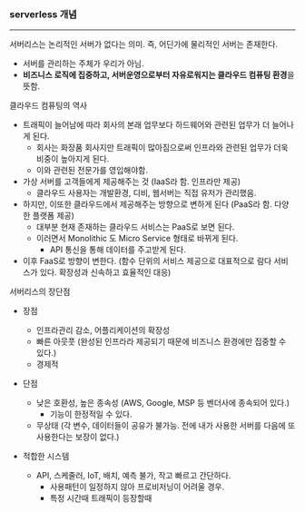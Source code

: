 ### serverless 개념

<hr>



서버리스는 논리적인 서버가 없다는 의미. 즉, 어딘가에 물리적인 서버는 존재한다.


- 서버를 관리하는 주체가 우리가 아님.
- **비즈니스 로직에 집중하고, 서버운영으로부터 자유로워지는 클라우드 컴퓨팅 환경**을 뜻함.



클라우드 컴퓨팅의 역사

- 트래픽이 늘어남에 따라 회사의 본래 업무보다 하드웨어와 관련된 업무가 더 늘어나게 된다.
  - 회사는 화장품 회사지만 트래픽이 많아짐으로써 인프라와 관련된 업무가 더욱 비중이 높아지게 된다.
  - 이와 관련된 전문가를 영입해야함.
- 가상 서버를 고객들에게 제공해주는 것 (IaaS라 함. 인프라만 제공)
  - 클라우드 사용자는 개발환경, 디비, 웹서버는 직접 유저가 관리했음.
- 하지만, 이또한 클라우드에서 제공해주는 방향으로 변하게 된다 (PaaS라 함. 다양한 플랫폼 제공)
  - 대부분 현재 존재하는 클라우드 서비스는 PaaS로 보면 된다.
  - 이러면서 Monolithic 도 Micro Service 형태로 바뀌게 된다.
    - API 통신을 통해 데이터를 주고받게 된다.
- 이후 FaaS로 방향이 변한다. (함수 단위의 서비스 제공으로 대표적으로 람다 서비스가 있다. 확장성과 신속하고 효율적인 대응)



서버리스의 장단점

- 장점
  - 인프라관리 감소, 어플리케이션의 확장성
  - 빠른 아웃풋 (완성된 인프라라 제공되기 때문에 비즈니스 환경에만 집중할 수 있다.)
  - 경제적
- 단점
  - 낮은 호환성, 높은 종속성 (AWS, Google, MSP 등 벤더사에 종속되어 있다.)
    - 기능이 한정적일 수 있다.
  - 무상태 (각 변수, 데이터들이 공유가 불가능. 전에 내가 사용한 서버를 다음에 또 사용한다는 보장이 없다.)

- 적합한 시스템
  - API, 스케줄러, IoT, 배치, 예측 불가, 작고 빠르고 간단하다.
    - 사용패턴이 일정하지 않아 프로비저닝이 어려울 경우.
    - 특정 시간때 트래픽이 등장할때













